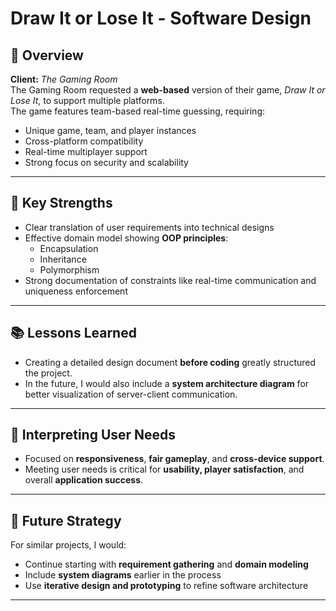 # Draw It or Lose It - Software Design

## 🧩 Overview
**Client:** *The Gaming Room*  
The Gaming Room requested a **web-based** version of their game, *Draw It or Lose It*, to support multiple platforms.  
The game features team-based real-time guessing, requiring:
- Unique game, team, and player instances
- Cross-platform compatibility
- Real-time multiplayer support
- Strong focus on security and scalability

---

## 🌟 Key Strengths
- Clear translation of user requirements into technical designs
- Effective domain model showing **OOP principles**:
  - Encapsulation
  - Inheritance
  - Polymorphism
- Strong documentation of constraints like real-time communication and uniqueness enforcement

---

## 📚 Lessons Learned
- Creating a detailed design document **before coding** greatly structured the project.
- In the future, I would also include a **system architecture diagram** for better visualization of server-client communication.

---

## 🎯 Interpreting User Needs
- Focused on **responsiveness**, **fair gameplay**, and **cross-device support**.
- Meeting user needs is critical for **usability, player satisfaction**, and overall **application success**.

---

## 🚀 Future Strategy
For similar projects, I would:
- Continue starting with **requirement gathering** and **domain modeling**
- Include **system diagrams** earlier in the process
- Use **iterative design and prototyping** to refine software architecture

---
